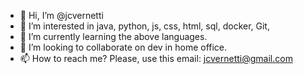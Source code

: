 - 👋 Hi, I’m @jcvernetti
- 👀 I’m interested in java, python, js, css, html, sql, docker, Git, 
- 🌱 I’m currently learning the above languages.
- 💞️ I’m looking to collaborate on dev in home office.
- 📫 How to reach me? Please, use this email: jcvernetti@gmail.com

<!---
jcvernetti/jcvernetti is a ✨ special ✨ repository because its `README.md` (this file) appears on your GitHub profile.
You can click the Preview link to take a look at your changes.
--->
